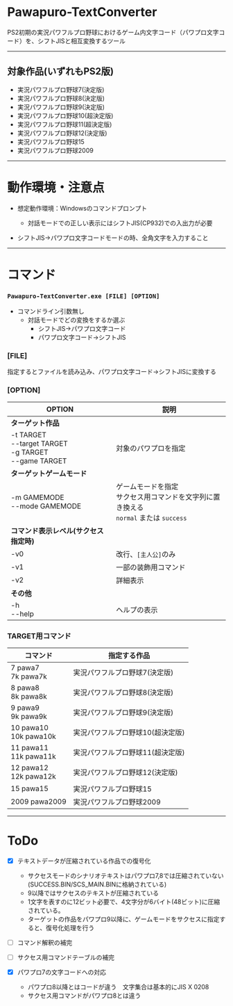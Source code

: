# Pawapuro-TextConverter
PS2初期の実況パワフルプロ野球におけるゲーム内文字コード（パワプロ文字コード）を、シフトJISと相互変換するツール

-----
## 対象作品(いずれもPS2版)
- 実況パワフルプロ野球7(決定版)
- 実況パワフルプロ野球8(決定版)
- 実況パワフルプロ野球9(決定版)
- 実況パワフルプロ野球10(超決定版)
- 実況パワフルプロ野球11(超決定版)
- 実況パワフルプロ野球12(決定版)
- 実況パワフルプロ野球15
- 実況パワフルプロ野球2009

-----
# 動作環境・注意点
- 想定動作環境：Windowsのコマンドプロンプト
    - 対話モードでの正しい表示にはシフトJIS(CP932)での入出力が必要

- シフトJIS→パワプロ文字コードモードの時、全角文字を入力すること

-----
# コマンド
### `Pawapuro-TextConverter.exe [FILE] [OPTION]`

- コマンドライン引数無し
    - 対話モードでどの変換をするか選ぶ
        - シフトJIS→パワプロ文字コード
        - パワプロ文字コード→シフトJIS


### **[FILE]** 
指定するとファイルを読み込み、パワプロ文字コード→シフトJISに変換する

### **[OPTION]**

| OPTION | 説明 |
| ---- | ---- |
|**ターゲット作品**||
|-t TARGET<br>--target TARGET<br>-g TARGET<br>--game TARGET|対象のパワプロを指定|
|**ターゲットゲームモード**||
|-m GAMEMODE<br>--mode GAMEMODE|ゲームモードを指定<br>サクセス用コマンドを文字列に置き換える<br>`normal` または `success`|
|**コマンド表示レベル(サクセス指定時)**||
| -v0 | 改行、`[主人公]`のみ |
| -v1 | 一部の装飾用コマンド |
| -v2 | 詳細表示 |
|**その他**||
|-h<br>--help|ヘルプの表示|

### TARGET用コマンド

| コマンド | 指定する作品 |
| ---- | ---- |
|7 pawa7<br>7k pawa7k| 実況パワフルプロ野球7(決定版) |
|8 pawa8<br>8k pawa8k| 実況パワフルプロ野球8(決定版) |
|9 pawa9<br>9k pawa9k| 実況パワフルプロ野球9(決定版) |
|10 pawa10<br>10k pawa10k| 実況パワフルプロ野球10(超決定版) |
|11 pawa11<br>11k pawa11k| 実況パワフルプロ野球11(超決定版) |
|12 pawa12<br>12k pawa12k| 実況パワフルプロ野球12(決定版) |
|15 pawa15| 実況パワフルプロ野球15 |
|2009 pawa2009| 実況パワフルプロ野球2009 |

-----
# ToDo

- [x] テキストデータが圧縮されている作品での復号化
    - サクセスモードのシナリオテキストはパワプロ7,8では圧縮されていない(SUCCESS.BIN/SCS_MAIN.BINに格納されている)
    - 9以降ではサクセスのテキストが圧縮されている
    - 1文字を表すのに12ビット必要で、4文字分が6バイト(48ビット)に圧縮されている。
    - ターゲットの作品をパワプロ9以降に、ゲームモードをサクセスに指定すると、復号化処理を行う
- [ ] コマンド解釈の補完

- [ ] サクセス用コマンドテーブルの補完

- [x] パワプロ7の文字コードへの対応
    - パワプロ8以降とはコードが違う　文字集合は基本的にJIS X 0208
    - サクセス用コマンドがパワプロ8とは違う